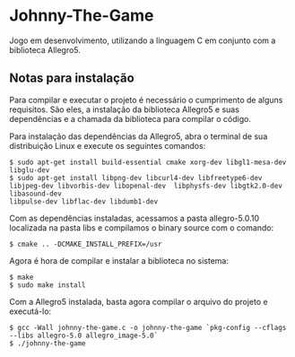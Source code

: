 # Johnny-The-Game

Jogo em desenvolvimento, utilizando a linguagem C em conjunto com a biblioteca Allegro5.

## Notas para instalação

Para compilar e executar o projeto é necessário o cumprimento de alguns requisitos. São eles, a instalação da biblioteca Allegro5 e suas dependências e a chamada da biblioteca para compilar o código.

Para instalação das dependências da Allegro5, abra o terminal de sua distribuição Linux e execute os seguintes comandos:

```
$ sudo apt-get install build-essential cmake xorg-dev libgl1-mesa-dev libglu-dev
$ sudo apt-get install libpng-dev libcurl4-dev libfreetype6-dev  libjpeg-dev libvorbis-dev libopenal-dev  libphysfs-dev libgtk2.0-dev libasound-dev 
libpulse-dev libflac-dev libdumb1-dev
```

Com as dependências instaladas, acessamos a pasta allegro-5.0.10 localizada na pasta libs e compilamos o binary source com o comando:

```
$ cmake .. -DCMAKE_INSTALL_PREFIX=/usr
```

Agora é hora de compilar e instalar a biblioteca no sistema:

```
$ make
$ sudo make install
```

Com a Allegro5 instalada, basta agora compilar o arquivo do projeto e executá-lo:

```
$ gcc -Wall johnny-the-game.c -o johnny-the-game `pkg-config --cflags --libs allegro-5.0 allegro_image-5.0`
$ ./johnny-the-game
```
